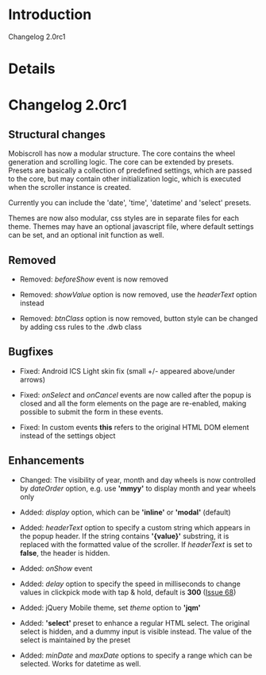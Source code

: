 # Introduction #

Changelog 2.0rc1

# Details #

# Changelog 2.0rc1 #

## Structural changes ##

Mobiscroll has now a modular structure. The core contains the wheel generation and scrolling logic. The core can be extended by presets.
Presets are basically a collection of predefined settings, which are passed to the core, but may contain other initialization logic, which is executed when the scroller instance is created.

Currently you can include the 'date', 'time', 'datetime' and 'select' presets.

Themes are now also modular, css styles are in separate files for each theme. Themes may have an optional javascript file, where default settings can be set, and an optional init function as well.

## Removed ##

  * Removed: _beforeShow_ event is now removed

  * Removed: _showValue_ option is now removed, use the _headerText_ option instead

  * Removed: _btnClass_ option is now removed, button style can be changed by adding css rules to the .dwb class

## Bugfixes ##

  * Fixed: Android ICS Light skin fix (small +/- appeared above/under arrows)

  * Fixed: _onSelect_ and _onCancel_ events are now called after the popup is closed and all the form elements on the page are re-enabled, making possible to submit the form in these events.

  * Fixed: In custom events **this** refers to the original HTML DOM element instead of the settings object

## Enhancements ##

  * Changed: The visibility of year, month and day wheels is now controlled by _dateOrder_ option, e.g. use **'mmyy'** to display month and year wheels only

  * Added: _display_ option, which can be **'inline'** or **'modal'** (default)

  * Added: _headerText_ option to specify a custom string which appears in the popup header. If the string contains **'{value}'** substring, it is replaced with the formatted value of the scroller. If _headerText_ is set to **false**, the header is hidden.

  * Added: _onShow_ event

  * Added: _delay_ option to specify the speed in milliseconds to change values in clickpick mode with tap & hold, default is **300** ([Issue 68](https://code.google.com/p/mobiscroll/issues/detail?id=68))

  * Added: jQuery Mobile theme, set _theme_ option to **'jqm'**

  * Added: **'select'** preset to enhance a regular HTML select. The original select is hidden, and a dummy input is visible instead. The value of the select is maintained by the preset

  * Added: _minDate_ and _maxDate_ options to specify a range which can be selected. Works for datetime as well.